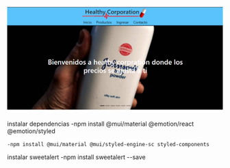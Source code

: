 <img src='./public/inicioPNG.PNG' />

instalar dependencias
    -npm install @mui/material @emotion/react @emotion/styled

    -npm install @mui/material @mui/styled-engine-sc styled-components
    
instalar sweetalert 
    -npm install sweetalert --save

